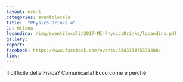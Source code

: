 ```yaml
---
layout: event
categories: eventolocale
title:  "Physics Drinks 4"
CL: Milano
locandina: /img/eventilocali/2017-MI-PhysicsDrinks/locandina.pdf
gallery:
report:
facebook: https://www.facebook.com/events/350313875371406/
link: 
---
```


Il difficile della Fisica? Comunicarla! Ecco come e perchè